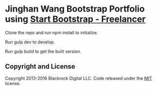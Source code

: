# Jinghan Wang Bootstrap Portfolio using [Start Bootstrap - Freelancer](http://startbootstrap.com/template-overviews/freelancer/)

Clone the repo and run npm install to initialize.

Run gulp dev to develop.

Run gulp build to get the built version.

## Copyright and License

Copyright 2013-2016 Blackrock Digital LLC. Code released under the [MIT](https://github.com/BlackrockDigital/startbootstrap-freelancer/blob/gh-pages/LICENSE) license.